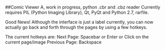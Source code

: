 ##Comic Viewer
A, work in progress, python .cbr and .cbz reader
Currently requires PIL (Python Imaging Library), Qt, PyQt and Python 2.7, rarfile.

Good News! Although the interface is just a label currently, you can now actually go back and forth through the pages by using a few hotkeys.

The current hotkeys are:
Next Page: Spacebar or Enter or Click on the current page/image
Previous Page: Backspace
